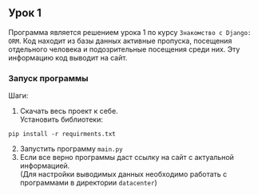 ## Урок 1
Программа является решением урока 1 по курсу `Знакомство с Django: ORM`. Код находит из базы данных активные пропуска, посещения отдельного человека и подозрительные посещения среди них. 
Эту информацию код выводит на сайт.
### Запуск программы
Шаги:
1. Скачать весь проект к себе.  
Установить библиотеки:
```python:
pip install -r requirments.txt
```
2. Запустить программу `main.py`
3. Если все верно программы даст ссылку на сайт с актуальной информацией.\
(Для настройки выводимых данных необходимо работать с программами в директории  `datacenter`)
